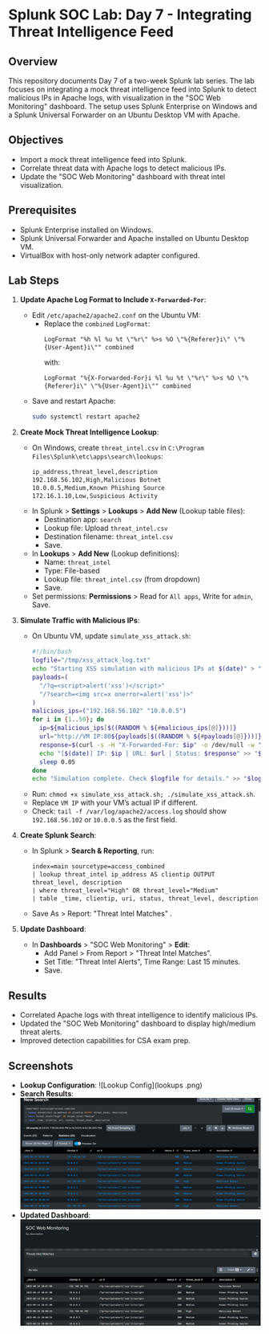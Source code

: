 # Splunk SOC Lab: Day 7 - Integrating Threat Intelligence Feed

## Overview
This repository documents Day 7 of a two-week Splunk lab series. The lab focuses on integrating a mock threat intelligence feed into Splunk to detect malicious IPs in Apache logs, with visualization in the "SOC Web Monitoring" dashboard. The setup uses Splunk Enterprise on Windows and a Splunk Universal Forwarder on an Ubuntu Desktop VM with Apache.

## Objectives
- Import a mock threat intelligence feed into Splunk.
- Correlate threat data with Apache logs to detect malicious IPs.
- Update the "SOC Web Monitoring" dashboard with threat intel visualization.

## Prerequisites
- Splunk Enterprise installed on Windows.
- Splunk Universal Forwarder and Apache installed on Ubuntu Desktop VM.
- VirtualBox with host-only network adapter configured.

## Lab Steps
1. **Update Apache Log Format to Include `X-Forwarded-For`**:
   - Edit `/etc/apache2/apache2.conf` on the Ubuntu VM:
     - Replace the `combined` `LogFormat`:
       ```
       LogFormat "%h %l %u %t \"%r\" %>s %O \"%{Referer}i\" \"%{User-Agent}i\"" combined
       ```
       with:
       ```
       LogFormat "%{X-Forwarded-For}i %l %u %t \"%r\" %>s %O \"%{Referer}i\" \"%{User-Agent}i\"" combined
       ```
   - Save and restart Apache:
     ```bash
     sudo systemctl restart apache2
     ```

2. **Create Mock Threat Intelligence Lookup**:
   - On Windows, create `threat_intel.csv` in `C:\Program Files\Splunk\etc\apps\search\lookups`:
     ```
     ip_address,threat_level,description
     192.168.56.102,High,Malicious Botnet
     10.0.0.5,Medium,Known Phishing Source
     172.16.1.10,Low,Suspicious Activity
     ```
   - In Splunk > **Settings** > **Lookups** > **Add New** (Lookup table files):
     - Destination app: `search`
     - Lookup file: Upload `threat_intel.csv`
     - Destination filename: `threat_intel.csv`
     - Save.
   - In **Lookups** > **Add New** (Lookup definitions):
     - Name: `threat_intel`
     - Type: File-based
     - Lookup file: `threat_intel.csv` (from dropdown)
     - Save.
   - Set permissions: **Permissions** > Read for `All apps`, Write for `admin`, Save.

3. **Simulate Traffic with Malicious IPs**:
   - On Ubuntu VM, update `simulate_xss_attack.sh`:
     ```bash
     #!/bin/bash
     logfile="/tmp/xss_attack_log.txt"
     echo "Starting XSS simulation with malicious IPs at $(date)" > "$logfile"
     payloads=(
       "/?q=<script>alert('xss')</script>"
       "/?search=<img src=x onerror=alert('xss')>"
     )
     malicious_ips=("192.168.56.102" "10.0.0.5")
     for i in {1..50}; do
       ip=${malicious_ips[$((RANDOM % ${#malicious_ips[@]}))]}
       url="http://VM IP:80${payloads[$((RANDOM % ${#payloads[@]}))]}"
       response=$(curl -s -H "X-Forwarded-For: $ip" -o /dev/null -w "%{http_code}" "$url")
       echo "[$(date)] IP: $ip | URL: $url | Status: $response" >> "$logfile"
       sleep 0.05
     done
     echo "Simulation complete. Check $logfile for details." >> "$logfile"
     ```
   - Run: `chmod +x simulate_xss_attack.sh; ./simulate_xss_attack.sh`.
   - Replace `VM IP` with your VM’s actual IP if different.
   - Check: `tail -f /var/log/apache2/access.log` should show `192.168.56.102` or `10.0.0.5` as the first field.

4. **Create Splunk Search**:
   - In Splunk > **Search & Reporting**, run:
     ```spl
     index=main sourcetype=access_combined
     | lookup threat_intel ip_address AS clientip OUTPUT threat_level, description
     | where threat_level="High" OR threat_level="Medium"
     | table _time, clientip, uri, status, threat_level, description
     ```
   - Save As > Report: "Threat Intel Matches" .

5. **Update Dashboard**:
   - In **Dashboards** > "SOC Web Monitoring" > **Edit**:
     - Add Panel > From Report > "Threat Intel Matches".
     - Set Title: "Threat Intel Alerts", Time Range: Last 15 minutes.
     - Save.

## Results
- Correlated Apache logs with threat intelligence to identify malicious IPs.
- Updated the "SOC Web Monitoring" dashboard to display high/medium threat alerts.
- Improved detection capabilities for CSA exam prep.

## Screenshots
- **Lookup Configuration**:
  ![Lookup Config](lookups .png)
- **Search Results**:
  ![Search Results](search.png)
- **Updated Dashboard**:
  ![Dashboard](dashboard.png)
